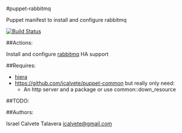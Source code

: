 #puppet-rabbitmq

Puppet manifest to install and configure rabbitmq

[![Build Status](https://secure.travis-ci.org/icalvete/puppet-rabbitmq.png)](http://travis-ci.org/icalvete/puppet-rabbitmq)

##Actions:

Install and configure [rabbitmq](http://www.rabbitmq.com/)
HA support

##Requires:

* [hiera](http://docs.puppetlabs.com/hiera/1/index.html)
* https://github.com/icalvete/puppet-common but really only need:
  + An http server and a package or use common::down_resource

##TODO:


##Authors:

Israel Calvete Talavera <icalvete@gmail.com>
